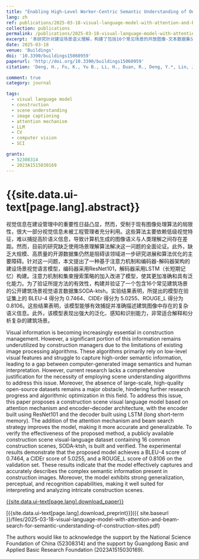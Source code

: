 ```yaml
---
title: "Enabling High-Level Worker-Centric Semantic Understanding of Onsite Images Using Visual Language Models with Attention Mechanism and Beam Search Strategy"
lang: zh
ref: publications/2025-03-18-visual-language-model-with-attention-and-beam-search-for-semantic-understanding-of-construction-sites
collection: publications
permalink: /publications/2025-03-18-visual-language-model-with-attention-and-beam-search-for-semantic-understanding-of-construction-sites
excerpt: '本研究针对建设场景语义理解，构建了包括16个常见场景的开放图像-文本数据集SODA-ktsh，研发了融合注意力机制与集束搜索策略的视觉语言大模型，其BLEU-4 得分、CIDEr得分及ROUGE_L得分分别为0.7464、5.0255和0.8106，表现出强大的泛化、感知和识别能力，非常适合解释和分析复杂的建筑场景'
date: 2025-03-18
venue: 'Buildings'
doi: '10.3390/buildings15060959'
paperurl: 'http://doi.org/10.3390/buildings15060959'
citation: 'Deng, H., Fu, K., Yu B., Li, H., Duan, R., Deng, Y.*, Lin, J.R. (2025). Enabling High-Level Worker-Centric Semantic Understanding of Onsite Images Using Visual Language Models with Attention Mechanism and Beam Search Strategy. <i>Buildings</i>, 15(6), 959. doi: 10.3390/buildings15060959'

comment: true
category: journal

tags: 
  - visual language model
  - construction
  - scene understanding
  - image captioning
  - attention mechanism
  - LLM
  - CV
  - computer vision
  - SCI

grants:
  - 52308314
  - 2023A1515030169
---
```


{{site.data.ui-text[page.lang].abstract}}
====

视觉信息在建设管理中的重要性日益凸显，然而，受制于现有图像处理算法的局限性，很大一部分视觉信息未被工程管理者充分利用。这些算法主要依赖低级视觉特征，难以捕捉高阶语义信息，导致计算机生成的图像语义与人类理解之间存在差距。然而，目前的研究缺乏使用场景理解算法解决这一问题的全面论证。此外，缺乏大规模、高质量的开源数据集仍然是阻碍该领域进一步研究进展和算法优化的主要障碍。针对这一问题，本文提出了一种基于注意力机制和编码器-解码器架构的建设场景视觉语言模型，编码器采用ResNet101，解码器采用LSTM（长短期记忆）构建。注意力机制和集束搜索策略的加入改进了模型，使其更加准确和具有泛化能力。为了验证所提方法的有效性，构建并验证了一个包含16个常见建筑场景的公开建筑场景视觉语言数据集SODA-ktsh。实验结果表明，所提出的模型在验证集上的 BLEU-4 得分为 0.7464、CIDEr 得分为 5.0255、ROUGE_L 得分为 0.8106。这些结果表明，该模型能够有效捕捉并准确描述建筑图像中存在的复杂语义信息。此外，该模型表现出强大的泛化、感知和识别能力，非常适合解释和分析复杂的建筑场景。

Visual information is becoming increasingly essential in construction management. However, a significant portion of this information remains underutilized by construction managers due to the limitations of existing image processing algorithms. These algorithms primarily rely on low-level visual features and struggle to capture high-order semantic information, leading to a gap between computer-generated image semantics and human interpretation. However, current research lacks a comprehensive justification for the necessity of employing scene understanding algorithms to address this issue. Moreover, the absence of large-scale, high-quality open-source datasets remains a major obstacle, hindering further research progress and algorithmic optimization in this field. To address this issue, this paper proposes a construction scene visual language model based on attention mechanism and encoder–decoder architecture, with the encoder built using ResNet101 and the decoder built using LSTM (long short-term memory). The addition of the attention mechanism and beam search strategy improves the model, making it more accurate and generalizable. To verify the effectiveness of the proposed method, a publicly available construction scene visual-language dataset containing 16 common construction scenes, SODA-ktsh, is built and verified. The experimental results demonstrate that the proposed model achieves a BLEU-4 score of 0.7464, a CIDEr score of 5.0255, and a ROUGE_L score of 0.8106 on the validation set. These results indicate that the model effectively captures and accurately describes the complex semantic information present in construction images. Moreover, the model exhibits strong generalization, perceptual, and recognition capabilities, making it well suited for interpreting and analyzing intricate construction scenes.

[{{site.data.ui-text[page.lang].download_paper}}]({{page.paperurl}})

[{{site.data.ui-text[page.lang].download_preprint}}]({{ site.baseurl }}/files/2025-03-18-visual-language-model-with-attention-and-beam-search-for-semantic-understanding-of-construction-sites.pdf)

The authors would like to acknowledge the support by the National Science Foundation of China (52308314) and the support by Guangdong Basic and Applied Basic Research Foundation (2023A1515030169).